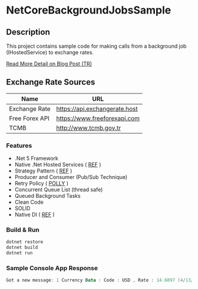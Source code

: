 # NetCoreBackgroundJobsSample


## Description

This project contains sample code for making calls from a background job (IHostedService) to exchange rates. 

[Read More Detail on Blog Post (TR)](https://dev.serkanince.com/2022/04/strategy-pattern-ve-background-job.html)

## Exchange Rate Sources



| Name 	      | URL                                                                           |
|-------------------- | ----------------------------------------------------------------------------- |
| Exchange Rate 	          | https://api.exchangerate.host                                                     |
| Free Forex API 	      | https://www.freeforexapi.com                                                     |
| TCMB 	      | http://www.tcmb.gov.tr                                        |


### Features

* .Net 5 Framework
* Native .Net Hosted Services ( [REF](https://docs.microsoft.com/en-us/aspnet/core/fundamentals/host/hosted-services?view=aspnetcore-6.0&tabs=visual-studio) )
* Strategy Pattern ( [REF](https://refactoring.guru/design-patterns/strategy/csharp/example) )
* Producer and Consumer (Pub/Sub Technique)
* Retry Policy ( [POLLY](https://github.com/App-vNext/Polly) )
* Concurrent Queue List (thread safe)
* Queued Background Tasks 
* Clean Code
* SOLID
* Native DI ( [REF](https://docs.microsoft.com/en-us/aspnet/core/fundamentals/dependency-injection?view=aspnetcore-6.0) )

### Build & Run

```ps1
dotnet restore
dotnet build
dotnet run
```

### Sample Console App Response

```ps1
Got a new message: 1 Currency Data : Code : USD , Rate : 14.6897 (4/13/2022 1:18:23 PM). (Queue size: 0)
```

